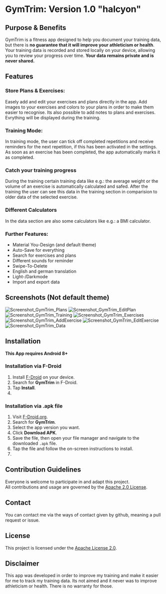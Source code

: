 # GymTrim: Version 1.0 "halcyon"

## Purpose & Benefits
GymTrim is a fitness app designed to help you document your training data, but there is **no guarantee that it will improve your athleticism or health**. Your training data is recorded and stored locally on your device, allowing you to review your progress over time. **Your data remains private and is never shared.**

## Features
### Store Plans & Exercises:
Easely add and edit your exercises and plans directly in the app. Add images to your exercises and colors to your plans in order to make them easier to recognise. Its also possible to add notes to plans and exercises. Evrything will be displayed during the training.
### Training Mode:
In training mode, the user can tick off completed repetitions and receive reminders for the next repetition, if this has been activated in the settings. As soon as an exercise has been completed, the app automatically marks it as completed.
### Catch your training progress
During the training certain training data like e.g.: the average weight or the volume of an exercise is automatically calculated and safed. After the training the user can see this data in the training section in comparision to older data of the selected exercise.
### Different Calculators
In the data section are also some calculators like e.g.: a BMI calculator.
### Further Features:
- Material You-Design (and default theme)
- Auto-Save for everything
- Search for exercises and plans
- Different sounds for reminder
- Swipe-To-Delete
- English and german translation
- Light-/Darkmode
- Import and export data

## Screenshots (Not default theme)
![Screenshot_GymTrim_Plans](https://github.com/user-attachments/assets/92a7947a-f620-4c73-b0dd-78189a1a5e48) 
![Screenshot_GymTrim_EditPlan](https://github.com/user-attachments/assets/e7e714ea-53a9-4468-8844-73ffad8d14d3) 
![Screenshot_GymTrim_Training](https://github.com/user-attachments/assets/d4c47e10-d7de-4df8-9367-b1b61087840e) 
![Screenshot_GymTrim_Exercises](https://github.com/user-attachments/assets/d51c0b74-e4cb-4cc8-933e-67043453376e) 
![Screenshot_GymTrim_AddExercise](https://github.com/user-attachments/assets/36b6db7b-0259-43eb-9762-d58e50d03e6c)
![Screenshot_GymTrim_EditExercise](https://github.com/user-attachments/assets/34e8c80d-1ffc-432d-94c2-7a0593cb55eb) 
![Screenshot_GymTrim_Data](https://github.com/user-attachments/assets/7b32434a-8e1e-416b-99c6-534a082c45a6) 

## Installation
**This App requires Android 8+**

### Installation via F-Droid
1. Install [F-Droid](https://f-droid.org/) on your device.
2. Search for **GymTrim** in F-Droid.
3. Tap **Install**.
4. 
### Installation via .apk file
1. Visit [F-Droid.org](https://f-droid.org/).
2. Search for **GymTrim**.
3. Select the app version you want.
4. Click **Download APK**.
5. Save the file, then open your file manager and navigate to the downloaded `.apk` file.
6. Tap the file and follow the on-screen instructions to install.
7. 
## Contribution Guidelines
Everyone is welcome to participate in and adapt this project.  
All contributions and usage are governed by the [Apache 2.0 License](LICENSE).

## Contact
You can contact me via the ways of contact given by github, meaning a pull request or issue.

## License
This project is licensed under the [Apache License 2.0](LICENSE).

## Disclaimer
This app was developed in order to improve my training and make it easier for me to track my training data. Its not aimed and it never was to improve athleticism or health. There is no warranty for those.

